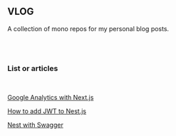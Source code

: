 ## VLOG
A collection of mono repos for my personal blog posts.

<br />
<br />

### List or articles
<br />

[Google Analytics with Next.js](https://janakhpon.gitlab.io/posts/nextjs-google-analytics)

[How to add JWT to Nest.js](https://janakhpon.gitlab.io/posts/nest-jwt)

[Nest with Swagger](https://janakhpon.gitlab.io/posts/nest-swagger)
